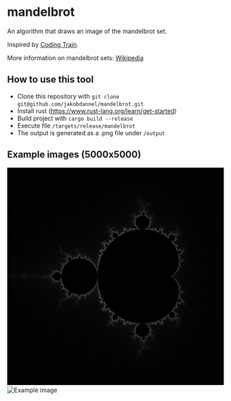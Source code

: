 # mandelbrot

An algorithm that draws an image of the mandelbrot set. 

Inspired by [Coding Train](https://www.youtube.com/watch?v=6z7GQewK-Ks).

More information on mandelbrot sets: [Wikipedia](https://en.wikipedia.org/wiki/Mandelbrot_set)

## How to use this tool

* Clone this repository with `git clone git@github.com/jakobdannel/mandelbrot.git`
* Install rust (https://www.rust-lang.org/learn/get-started)
* Build project with `cargo build --release`
* Execute file `/targets/release/mandelbrot`
* The output is generated as a .png file under `/output`

## Example images (5000x5000)

![Example image](/examples/example1.png)
![Example image](/examples/example2.png)
